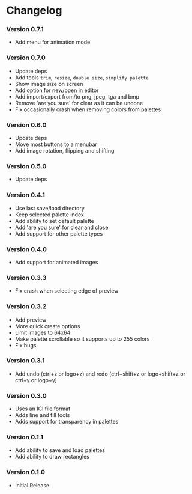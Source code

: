 # Changelog

### Version 0.7.1
- Add menu for animation mode

### Version 0.7.0
- Update deps
- Add tools `trim`, `resize`, `double size`, `simplify palette`
- Show image size on screen
- Add option for new/open in editor
- Add import/export from/to png, jpeg, tga and bmp
- Remove 'are you sure' for clear as it can be undone
- Fix occasionally crash when removing colors from palettes 

### Version 0.6.0
- Update deps
- Move most buttons to a menubar
- Add image rotation, flipping and shifting

### Version 0.5.0
- Update deps

### Version 0.4.1
- Use last save/load directory
- Keep selected palette index
- Add ability to set default palette
- Add 'are you sure' for clear and close
- Add support for other palette types

### Version 0.4.0
- Add support for animated images

### Version 0.3.3
- Fix crash when selecting edge of preview

### Version 0.3.2
- Add preview
- More quick create options
- Limit images to 64x64
- Make palette scrollable so it supports up to 255 colors
- Fix bugs

### Version 0.3.1
- Add undo (ctrl+z or logo+z) and redo (ctrl+shift+z or logo+shift+z or ctrl+y or logo+y)

### Version 0.3.0
- Uses an ICI file format
- Adds line and fill tools
- Adds support for transparency in palettes

### Version 0.1.1

- Add ability to save and load palettes
- Add ability to draw rectangles

### Version 0.1.0

- Initial Release